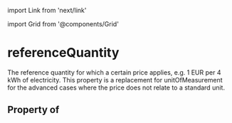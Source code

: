 import Link from 'next/link'
  
import Grid from '@components/Grid'

# referenceQuantity

The reference quantity for which a certain price applies, e.g. 1 EUR per 4 kWh of electricity. This property is a replacement for unitOfMeasurement for the advanced cases where the price does not relate to a standard unit.

## Property of



